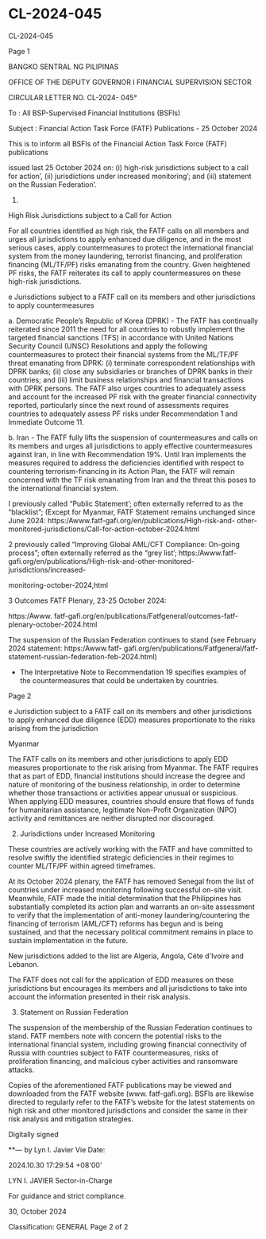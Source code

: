 # CL-2024-045

CL-2024-045

Page 1

BANGKO SENTRAL NG PILIPINAS

OFFICE OF THE DEPUTY GOVERNOR I FINANCIAL SUPERVISION SECTOR

CIRCULAR LETTER NO. CL-2024- 045°

To : All BSP-Supervised Financial Institutions (BSFls)

Subject : Financial Action Task Force (FATF) Publications - 25 October 2024

This is to inform all BSFIs of the Financial Action Task Force (FATF) publications

issued last 25 October 2024 on: (i) high-risk jurisdictions subject to a call for action’, (ii) jurisdictions under increased monitoring’; and (iii) statement on the Russian Federation’.

1.

High Risk Jurisdictions subject to a Call for Action

For all countries identified as high risk, the FATF calls on all members and urges all jurisdictions to apply enhanced due diligence, and in the most serious cases, apply countermeasures to protect the international financial system from the money laundering, terrorist financing, and proliferation financing (ML/TF/PF) risks emanating from the country. Given heightened PF risks, the FATF reiterates its call to apply countermeasures on these high-risk jurisdictions.

e Jurisdictions subject to a FATF call on its members and other jurisdictions to apply countermeasures

a. Democratic People’s Republic of Korea (DPRK) - The FATF has continually reiterated since 2011 the need for all countries to robustly implement the targeted financial sanctions (TFS) in accordance with United Nations Security Council (UNSC) Resolutions and apply the following countermeasures to protect their financial systems from the ML/TF/PF threat emanating from DPRK: (i) terminate correspondent relationships with DPRK banks; (ii) close any subsidiaries or branches of DPRK banks in their countries; and (iii) limit business relationships and financial transactions with DPRK persons. The FATF also urges countries to adequately assess and account for the increased PF risk with the greater financial connectivity reported, particularly since the next round of assessments requires countries to adequately assess PF risks under Recommendation 1 and Immediate Outcome 11.

b. Iran - The FATF fully lifts the suspension of countermeasures and calls on its members and urges all jurisdictions to apply effective countermeasures against Iran, in line with Recommendation 19%. Until Iran implements the measures required to address the deficiencies identified with respect to countering terrorism-financing in its Action Plan, the FATF will remain concerned with the TF risk emanating from Iran and the threat this poses to the international financial system.

I previously called “Public Statement’; often externally referred to as the “blacklist”; (Except for Myanmar, FATF Statement remains unchanged since June 2024: https:/Awww.fatf-gafi.org/en/publications/High-risk-and- other-monitored-jurisdictions/Call-for-action-october-2024.html

2 previously called “Improving Global AML/CFT Compliance: On-going process”; often externally referred as the “grey list’; https:/Awww.fatf-gafi.org/en/publications/High-risk-and-other-monitored-jurisdictions/increased-

monitoring-october-2024,html

3 Outcomes FATF Plenary, 23-25 October 2024:

https:/Awww. fatf-gafi.org/en/publications/Fatfgeneral/outcomes-fatf-plenary-october-2024.html

The suspension of the Russian Federation continues to stand (see February 2024 statement: https:/Awww.fatf- gafi.org/en/publications/Fatfgeneral/fatf-statement-russian-federation-feb-2024.html)

* The Interpretative Note to Recommendation 19 specifies examples of the countermeasures that could be undertaken by countries.

Page 2

e Jurisdiction subject to a FATF call on its members and other jurisdictions to apply enhanced due diligence (EDD) measures proportionate to the risks arising from the jurisdiction

Myanmar

The FATF calls on its members and other jurisdictions to apply EDD measures proportionate to the risk arising from Myanmar. The FATF requires that as part of EDD, financial institutions should increase the degree and nature of monitoring of the business relationship, in order to determine whether those transactions or activities appear unusual or suspicious. When applying EDD measures, countries should ensure that flows of funds for humanitarian assistance, legitimate Non-Profit Organization (NPO) activity and remittances are neither disrupted nor discouraged.

2. Jurisdictions under Increased Monitoring

These countries are actively working with the FATF and have committed to resolve swiftly the identified strategic deficiencies in their regimes to counter ML/TF/PF within agreed timeframes.

At its October 2024 plenary, the FATF has removed Senegal from the list of countries under increased monitoring following successful on-site visit. Meanwhile, FATF made the initial determination that the Philippines has substantially completed its action plan and warrants an on-site assessment to verify that the implementation of anti-money laundering/countering the financing of terrorism (AML/CFT) reforms has begun and is being sustained, and that the necessary political commitment remains in place to sustain implementation in the future.

New jurisdictions added to the list are Algeria, Angola, Céte d'Ivoire and Lebanon.

The FATF does not call for the application of EDD measures on these jurisdictions but encourages its members and all jurisdictions to take into account the information presented in their risk analysis.

3. Statement on Russian Federation

The suspension of the membership of the Russian Federation continues to stand. FATF members note with concern the potential risks to the international financial system, including growing financial connectivity of Russia with countries subject to FATF countermeasures, risks of proliferation financing, and malicious cyber activities and ransomware attacks.

Copies of the aforementioned FATF publications may be viewed and downloaded from the FATF website (www. fatf-gafi.org). BSFls are likewise directed to regularly refer to the FATF’s website for the latest statements on high risk and other monitored jurisdictions and consider the same in their risk analysis and mitigation strategies.

Digitally signed

**— by Lyn I. Javier Vie Date:

2024.10.30 17:29:54 +08'00'

LYN I. JAVIER Sector-in-Charge

For guidance and strict compliance.

30, October 2024

Classification: GENERAL Page 2 of 2